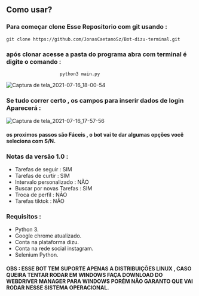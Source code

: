 
## Como usar?

### Para começar clone Esse Repositorio com git usando :

    git clone https://github.com/JonasCaetanoSz/Bot-dizu-terminal.git

### após clonar acesse a pasta do programa abra com terminal é digite o comando :
 
 
                        python3 main.py


 ![Captura de tela_2021-07-16_18-00-54](https://user-images.githubusercontent.com/86696196/126008093-8436927f-f611-471c-9bb8-eb115cd44c52.png)


### Se tudo correr certo , os campos para inserir dados de login Aparecerá :

![Captura de tela_2021-07-16_17-57-56](https://user-images.githubusercontent.com/86696196/126007850-6e22c032-aacb-4a3a-abb6-cf9d8dacacf7.png)

#### os proximos passos são Fáceis , o bot vai te dar algumas opções você seleciona com S/N.


### Notas da versão  1.0 :

- Tarefas de seguir : SIM <br>
- Tarefas de curtir : SIM <br>
- Intervalo personalizado : NÃO <br>
- Buscar por novas Tarefas : SIM <br>
- Troca de perfil : NÃO <br>
- Tarefas tiktok : NÃO <br>

### Requisitos :

- Python 3. <br>
- Google chrome atualizado. <br>
- Conta na plataforma dizu. <br>
- Conta na rede social instagram. <br>
- Selenium Python. <br>

#### OBS : ESSE BOT TEM SUPORTE APENAS A DISTRIBUIÇÕES LINUX , CASO QUEIRA TENTAR RODAR EM WINDOWS FAÇA DOWNLOAD DO WEBDRIVER MANAGER PARA WINDOWS PORÉM NÃO GARANTO QUE VAI RODAR NESSE SISTEMA OPERACIONAL.
